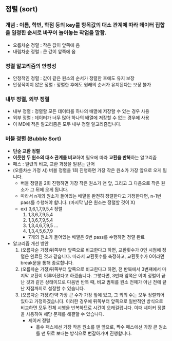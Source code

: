 ## 정렬 (sort)

### 개념 : 이름, 학번, 학점 등의 key를 항목값의 대소 관계에 따라 데이터 집합을 일정한 순서로 바꾸어 늘어놓는 작업을 말함.
- 오름차순 정렬 : 작은 값이 앞쪽에 옴
- 내림차순 정렬 : 큰 값이 앞쪽에 옴

### 정렬 알고리즘의 안정성
- 안정적인 정렬 : 값이 같은 원소의 순서가 정렬한 후에도 유지 보장
- 안정적이지 않은 정렬 : 정렬한 후에도 원래의 순서가 유지된다는 보장 불가

### 내부 정렬, 외부 정렬
- 내부 정렬 : 정렬할 모든 데이터를 하나의 배열에 저장할 수 있는 경우 사용
- 외부 정렬 : 데이터가 너무 많아 하나의 배열에 저장할 수 없는 경우에 사용
- 이 MD에 적은 알고리즘은 모두 내부 정렬 알고리즘입니다.

### 버블 정렬 (Bubble Sort)
- **단순 교환 정렬**
- **이웃한 두 원소의 대소 관계를 비교**하여 필요에 따라 **교환을 반복**하는 알고리즘
- 패스 : 일련의 비교, 교환 과정을 일컫는 단어
- (오름차순 가정 시) 버블 정렬을 1회 진행하면 가장 작은 원소가 가장 앞으로 오게 됩니다.
    - 버블 정렬을 2회 진행하면 가장 작은 원소가 맨 앞, 그리고 그 다음으로 작은 원소가 그 뒤에 오게 됩니다.
    - 따라서 n개의 원소가 들어있는 배열을 완전히 정렬한다고 가정한다면, n-1번 pass를 수행해야 합니다. (마지막 남은 원소는 정렬할 것이 X)
    - ex) 3,6,1,7,9,5,4 정렬
        1. 1,3,6,7,9,5,4
        2. 1,3,6,7,9,5,4
        3. 1,3,4,6,7,9,5
        ...
        6. 1,3,4,5,6,7,9
        - 7개의 원소가 들어있는 배열은 6번 pass를 수행하면 정렬 완료
- 알고리즘 개선 방안
    1. (오름차순 가정)뒤쪽부터 앞쪽으로 비교한다고 하면, 교환횟수가 0인 시점에 정렬은 완료된 것과 같습니다. 따라서 교환횟수를 측정하고, 교환횟수가 0이라면 break문을 통해 종료합니다.
    2. (오름차순 가정)뒤쪽부터 앞쪽으로 비교한다고 하면, 전 반복에서 3번쨰에서 마지막 교환이 이루어졌다고 하겠습니다. 그렇다면, 3번째 앞쪽은 이미 정렬이 끝난 것과 같은 상태이므로 다음번 반복 때, 비교 범위를 원소 전체가 아닌 전에 끝난 지점까지로 설정할 수 있습니다.
    3. (오름차순 가정)만약 가장 큰 수가 가장 앞에 있고, 그 외의 수는 모두 정렬되어 있다고 가정하겠습니다. 이러한 경우에 뒤쪽부터 앞쪽으로 일반적인 방식으로 비교하면 모두 전체 시행을 반복하므로 시간이 오래걸립니다. 이때 셰이커 정렬을 사용하여 해당 문제를 해결할 수 있습니다.
        - 셰이커 정렬
            - 홀수 패스에선 가장 작은 원소를 맨 앞으로, 짝수 패스에선 가장 큰 원소를 맨 뒤로 보내는 방식으로 번갈아가며 진행합니다.
